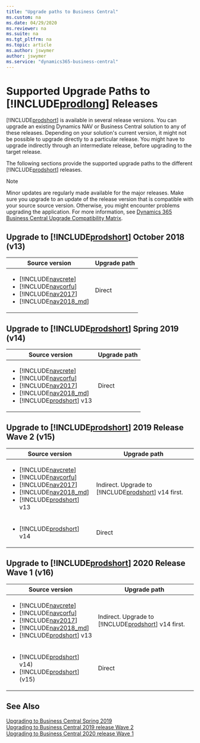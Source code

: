 ```yaml
---
title: "Upgrade paths to Business Central"
ms.custom: na
ms.date: 04/29/2020
ms.reviewer: na
ms.suite: na
ms.tgt_pltfrm: na
ms.topic: article
ms.author: jswymer
author: jswymer
ms.service: "dynamics365-business-central"
---
```


# Supported Upgrade Paths to [!INCLUDE[prodlong](../developer/includes/prodlong.md)] Releases

[!INCLUDE[prodshort](../developer/includes/prodshort.md)] is available in several release versions. You can upgrade an existing Dynamics NAV or Business Central solution to any of these releases. Depending on your solution's current version, it might not be possible to upgrade directly to a particular release. You might have to upgrade indirectly through an intermediate release, before upgrading to the target release.  

<!--

Whether you can upgrade directly to a release will depend on the source version. For some targets, there's an indirect path through an intermediate version. The path that you must take to upgrade to the new Oracle Database 11g release depends on the release number of your current database. It might not be possible to directly upgrade from your current release of Oracle Database to the latest release. Depending on your current release, you might be required to upgrade through one or more intermediate releases to upgrade to the new Oracle Database 11g release.

-->

The following sections provide the supported upgrade paths to the different [!INCLUDE[prodshort](../developer/includes/prodshort.md)] releases.

> [!NOTE]
> Minor updates are regularly made available for the major releases. Make sure you upgrade to an update of the release version that is compatible with your source source version. Otherwise, you might encounter problems upgrading the application. For more information, see [Dynamics 365 Business Central Upgrade Compatibility Matrix](/dynamics365/business-central/dev-itpro/upgrade/upgrade-v14-v15-compatibility?branch=2020rw1-upgrade).

## Upgrade to [!INCLUDE[prodshort](../developer/includes/prodshort.md)] October 2018 (v13)

|  Source version  |  Upgrade path  |
|------------|--------------|
|<ul><li> [!INCLUDE[navcrete](../developer/includes/navcrete_md.md)]</li><li>[!INCLUDE[navcorfu](../developer/includes/navcorfu_md.md)]</li><li>[!INCLUDE[nav2017](../developer/includes/nav2017.md)]</li><li>[!INCLUDE[nav2018_md](../developer/includes/nav2018_md.md)]</li></ul>|Direct|

## Upgrade to [!INCLUDE[prodshort](../developer/includes/prodshort.md)] Spring 2019 (v14)

|  Source version  |   Upgrade path  |
|------------|--------------|
|<ul><li> [!INCLUDE[navcrete](../developer/includes/navcrete_md.md)]</li><li>[!INCLUDE[navcorfu](../developer/includes/navcorfu_md.md)]</li><li>[!INCLUDE[nav2017](../developer/includes/nav2017.md)]</li><li>[!INCLUDE[nav2018_md](../developer/includes/nav2018_md.md)]</li><li>[!INCLUDE[prodshort](../developer/includes/prodshort.md)] v13</li></ul>|Direct|


## Upgrade to [!INCLUDE[prodshort](../developer/includes/prodshort.md)] 2019 Release Wave 2 (v15) 

|  Source version  |   Upgrade path  |
|------------|--------------|
|<ul><li> [!INCLUDE[navcrete](../developer/includes/navcrete_md.md)]</li><li>[!INCLUDE[navcorfu](../developer/includes/navcorfu_md.md)]</li><li>[!INCLUDE[nav2017](../developer/includes/nav2017.md)]</li><li>[!INCLUDE[nav2018_md](../developer/includes/nav2018_md.md)]</li><li>[!INCLUDE[prodshort](../developer/includes/prodshort.md)] v13</li></ul>|Indirect. Upgrade to [!INCLUDE[prodshort](../developer/includes/prodshort.md)] v14 first.|
|<ul><li> [!INCLUDE[prodshort](../developer/includes/prodshort.md)] v14</li></ul>|Direct |

## Upgrade to [!INCLUDE[prodshort](../developer/includes/prodshort.md)] 2020 Release Wave 1 (v16) 

|  Source version  |   Upgrade path  |
|------------|--------------|
|<ul><li> [!INCLUDE[navcrete](../developer/includes/navcrete_md.md)]</li><li>[!INCLUDE[navcorfu](../developer/includes/navcorfu_md.md)]</li><li>[!INCLUDE[nav2017](../developer/includes/nav2017.md)]</li><li>[!INCLUDE[nav2018_md](../developer/includes/nav2018_md.md)]</li><li>[!INCLUDE[prodshort](../developer/includes/prodshort.md)] v13</li></ul>|Indirect. Upgrade to [!INCLUDE[prodshort](../developer/includes/prodshort.md)] v14 first.|
|<ul><li> [!INCLUDE[prodshort](../developer/includes/prodshort.md)] v14)</li><li> [!INCLUDE[prodshort](../developer/includes/prodshort.md)] (v15)</li></ul>|Direct|
  
## See Also

[Upgrading to Business Central Spring 2019](upgrading-to-business-central-on-premises.md)  
[Upgrading to Business Central 2019 release Wave 2](upgrade-overview-v15.md)  
[Upgrading to Business Central 2020 release Wave 1](upgrade-overview-v16.md)  
